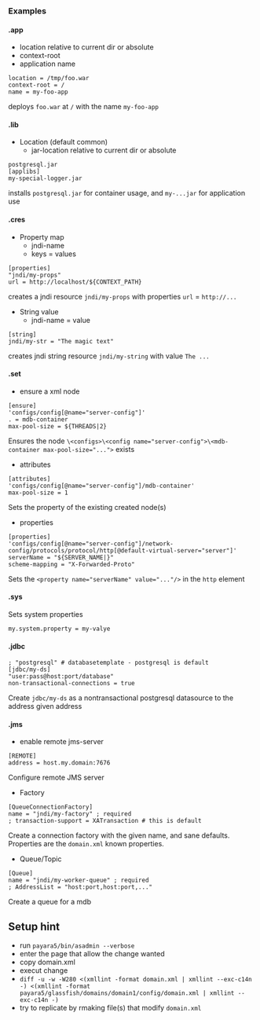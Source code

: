 

### Examples

#### .app

 * location relative to current dir or absolute
 * context-root
 * application name
```
location = /tmp/foo.war
context-root = /
name = my-foo-app 
```
deploys `foo.war` at `/` with the name `my-foo-app`

#### .lib
 * Location (default common)
   * jar-location relative to current dir or absolute
```
postgresql.jar
[applibs]
my-special-logger.jar
```

installs `postgresql.jar` for container usage, and `my-...jar` for application use 

#### .cres
 * Property map
   * jndi-name
   * keys = values
```
[properties]
"jndi/my-props"
url = http://localhost/${CONTEXT_PATH}
```
creates a jndi resource `jndi/my-props` with properties `url` = `http://...`

 * String value
   * jndi-name = value
```
[string]
jndi/my-str = "The magic text"
```
creates jndi string resource `jndi/my-string` with value `The ...`

#### .set
 * ensure a xml node
```
[ensure]
'configs/config[@name="server-config"]'
. = mdb-container
max-pool-size = ${THREADS|2}
```
Ensures the node `\<configs>\<config name="server-config">\<mdb-container max-pool-size="...">` exists
 * attributes
```
[attributes]
'configs/config[@name="server-config"]/mdb-container'
max-pool-size = 1
```
Sets the property of the existing created node(s)

 * properties
```
[properties]
'configs/config[@name="server-config"]/network-config/protocols/protocol/http[@default-virtual-server="server"]'
serverName = "${SERVER_NAME|}"
scheme-mapping = "X-Forwarded-Proto"
```
Sets the `<property name="serverName" value="..."/>` in the `http` element

#### .sys

Sets system properties
```
my.system.property = my-valye

```

#### .jdbc

```
; "postgresql" # databasetemplate - postgresql is default
[jdbc/my-ds]
"user:pass@host:port/database"
non-transactional-connections = true
```
Create `jdbc/my-ds` as a nontransactional postgresql datasource to the address given address

#### .jms

 * enable remote jms-server
```
[REMOTE]
address = host.my.domain:7676
```
Configure remote JMS server 

 * Factory
```
[QueueConnectionFactory]
name = "jndi/my-factory" ; required
; transaction-support = XATransaction # this is default
```
Create a connection factory with the given name, and sane defaults. Properties are the `domain.xml` known properties.

 * Queue/Topic
```
[Queue]
name = "jndi/my-worker-queue" ; required
; AddressList = "host:port,host:port,..."
```
Create a queue for a mdb

## Setup hint
 * run `payara5/bin/asadmin --verbose`
 * enter the page that allow the change wanted
 * copy domain.xml
 * execut change
 * `diff -u -w -W280 <(xmllint -format domain.xml | xmllint --exc-c14n -) <(xmllint -format payara5/glassfish/domains/domain1/config/domain.xml | xmllint --exc-c14n -)`
 * try to replicate by rmaking file(s) that modify `domain.xml`
 